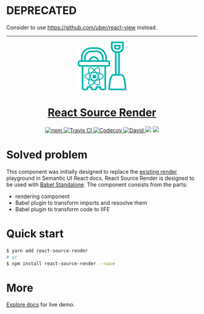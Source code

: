 # DEPRECATED

Consider to use https://github.com/uber/react-view instead.

----



<!-- Logo -->
<p align="center">
  <a href="https://layershifter.github.io/react-source-render/">
    <img height="128" width="128" src="https://github.com/layershifter/react-source-render/raw/master/static/logo-teal.png">
  </a>
</p>

<!-- Name -->
<h1 align="center">
  <a href="https://layershifter.github.io/react-source-render/">React Source Render</a>
</h1>

<!-- Badges -->
<p align="center">
  <a href="https://www.npmjs.com/package/react-source-render">
    <img alt="npm" src="https://img.shields.io/npm/v/react-source-render.svg?style=flat-square" />
  </a>
  <a href="https://travis-ci.com/layershifter/react-source-render">
    <img alt="Travis CI" src="https://img.shields.io/travis/com/layershifter/react-source-render/master.svg?style=flat-square" />
  </a>
  <a href="https://codecov.io/gh/layershifter/react-source-render">
    <img alt="Codecov" src="https://img.shields.io/codecov/c/github/layershifter/react-source-render/master.svg?style=flat-square" />
  </a>
  <a href="https://david-dm.org/layershifter/react-source-render">
    <img alt="David" src="https://img.shields.io/david/layershifter/react-source-render.svg?style=flat-square" />
  </a>
 
  <img src="http://img.badgesize.io/https://unpkg.com/react-source-render/lib/cjs/react-source-render.production.js?compression=gzip&label=gzip%20size&style=flat-square">
  <img src="http://img.badgesize.io/https://unpkg.com/react-source-render/lib/cjs/react-source-render.production.js?label=size&style=flat-square">
</p>


# Solved problem
      
This component was initially designed to replace the [existing render](https://github.com/Semantic-Org/Semantic-UI-React/blob/e786724c73a6446fc5e86828ba446c18d4a9baab/docs/src/components/ComponentDoc/ComponentExample/renderExampleSourceCode.js) playground in Semantic UI React docs. React Source Render is designed to be used with [Babel Standalone](https://babeljs.io/docs/en/next/babel-standalone.html). The component consists from the parts:

- rendering component
- Babel plugin to transform imports and resoolve them
- Babel plugin to transform code to IIFE

# Quick start

```bash
$ yarn add react-source-render
# or
$ npm install react-source-render --save
```

# More

[Explore docs](https://layershifter.github.io/react-source-render/) for live demo.
